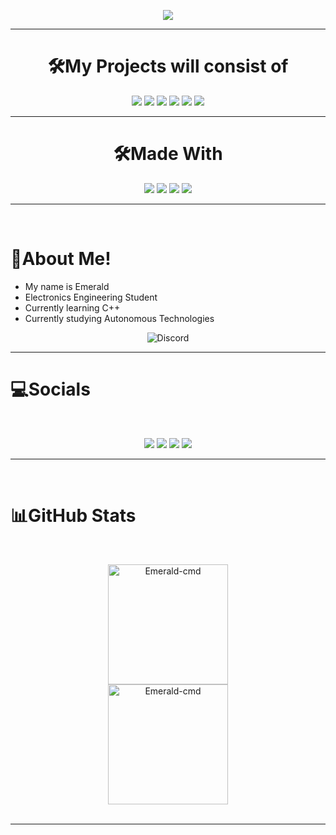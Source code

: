 <p align="center">
  <a href="https://github.com/DenverCoder1/readme-typing-svg"><img src="https://readme-typing-svg.herokuapp.com?color=02D5F7&background=19FF5F00&center=true&vCenter=true&lines=Welcome+To+Emerald's+Profile"></a>
</p>

<hr>
<h1 align="center">
  <b>🛠️My Projects will consist of</b>
</h1>

<p align="center"> 
  <img src="https://img.shields.io/badge/HTML-E34F26?style=for-the-badge&logo=html5&logoColor=white">
  <img src="https://img.shields.io/badge/CSS-1572B6?style=for-the-badge&logo=css3&logoColor=white">
  <img src="https://img.shields.io/badge/JavaScript-F7DF1E?style=for-the-badge&logo=javascript&logoColor=black">
  <img src="https://img.shields.io/badge/C%2B%2B-00599C?style=for-the-badge&logo=c%2B%2B&logoColor=white">
  <img src="https://img.shields.io/badge/Node.js-339933?style=for-the-badge&logo=nodedotjs&logoColor=white">
  <img src="https://img.shields.io/badge/python-%233776AB.svg?&style=for-the-badge&logo=python&logoColor=white">
</p>
<hr>
<h1 align="center">
  <b>🛠️Made With</b>
</h1>
<p align="center"> 
<img src="https://img.shields.io/badge/Windows-0078D6?style=for-the-badge&logo=windows&logoColor=white">
<img src="https://img.shields.io/badge/Visual_Studio_Code-0078D4?style=for-the-badge&logo=visual%20studio%20code&logoColor=white">
<img src="https://img.shields.io/badge/Raspberry%20Pi-E34F26?style=for-the-badge&logo=raspberrypi&logoColor=white">
<img src="https://img.shields.io/badge/Ubuntu-E34F26?style=for-the-badge&logo=ubuntu&logoColor=white">
</p>
<hr>
<Br>
<h1>👀About Me!</h1>

- My name is Emerald
- Electronics Engineering Student
- Currently learning C++
- Currently studying Autonomous Technologies
<p align="center"> <img src="https://discord.c99.nl/widget/theme-4/620549523697172511.png" alt="Discord" /> </p>
<hr>

<h1>💻Socials</h1>
<p align="center">
<Br>
<p align="center">
  <a href="mailto:emerald@emeraldbots.xyz"><img src="https://img.shields.io/badge/e‑mail-D14836.svg?style=for-the-badge&logo=GMail&logoColor=white"/></a>
  <a href="https://twitter.com/emcraldtwt"><img src="https://img.shields.io/badge/twitter-1DA1F2.svg?style=for-the-badge&logo=twitter&logoColor=white"/></a>
  <a href="https://discord.com/users/620549523697172511"><img src="https://img.shields.io/badge/Discord-5865F2?style=for-the-badge&logo=discord&logoColor=white"/></a>
  <a href="https://steamcommunity.com/id/-emerald-/"><img src="https://img.shields.io/badge/Steam-000000?style=for-the-badge&logo=steam&logoColor=white"/></a>
  
<Br>
<hr>
<Br>
<h1>📊GitHub Stats</h1>
  <br/>
  <p align="center">
   <img src="https://github-readme-stats-git-master-emerald-cmd.vercel.app/api?username=Emerald-CMD&include_all_commits=true&count_private=true&theme=dark" alt="Emerald-cmd" height="192px"/>
  <br/>
   <img src="https://github-readme-stats-git-master-emerald-cmd.vercel.app/api/top-langs/?username=Emerald-CMD&count_private=true&layout=compact&theme=dark&langs_count=6" alt="Emerald-cmd" height="192px"/>
  <br/>
 
<Br>
<hr>
